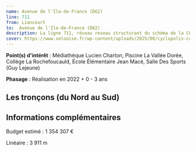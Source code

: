 ```yaml
---
name: Avenue de l'Ile-de-France (D62)
line: 711
from: Liancourt
to:  Avenue de l'Ile-de-France (D62) 
description: La ligne 711, réseau reseau structurant du schéma de la CCLVD (tronçons 13,23,25,27,108,109,110,111,121,128,129,144) concerne la (D62)
cover: https://www.velooise.fr/wp-content/uploads/2025/08/cyclopolis-cclvd-111.jpg
---
```


**Point(s) d'intérêt** : Médiathèque Lucien Charton, Piscine La Vallée Dorée, Collège La Rochefoucauld, École Élémentaire Jean Macé, Salle Des Sports (Guy Lejeune)

**Phasage** : Réalisation en 2022 + 0 - 3 ans

## Les tronçons (du Nord au Sud)

## Informations complémentaires

Budget estimé :  1 354 307 €

Linéaire : 3 911 m 

